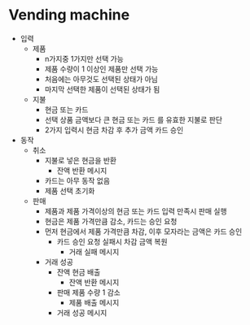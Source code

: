 # Vending machine

- 입력
  - 제품
    - n가지중 1가지만 선택 가능
    - 제품 수량이 1 이상인 제품만 선택 가능
    - 처음에는 아무것도 선택된 상태가 아님
    - 마지막 선택한 제품이 선택된 상태가 됨
  - 지불
    - 현금 또는 카드
    - 선택 상품 금액보다 큰 현금 또는 카드 를 유효한 지불로 판단
    - 2가지 입력시 현금 차감 후 추가 금액 카드 승인
- 동작
  - 취소
    - 지불로 넣은 현금을 반환
      - 잔액 반환 메시지
    - 카드는 아무 동작 없음
    - 제품 선택 초기화
  - 판매
    - 제품과 제품 가격이상의 현금 또는 카드 입력 만족시 판매 실행
    - 현금은 제품 가격만큼 감소, 카드는 승인 요청
    - 먼저 현금에서 제품 가격만큼 차감, 이후 모자라는 금액은 카드 승인
      - 카드 승인 요청 실패시 차감 금액 복원
        - 거래 실패 메시지
    - 거래 성공
      - 잔액 현금 배출
        - 잔액 반환 메시지
      - 판매 제품 수량 1 감소
        - 제품 배출 메시지
      - 거래 성공 메시지
